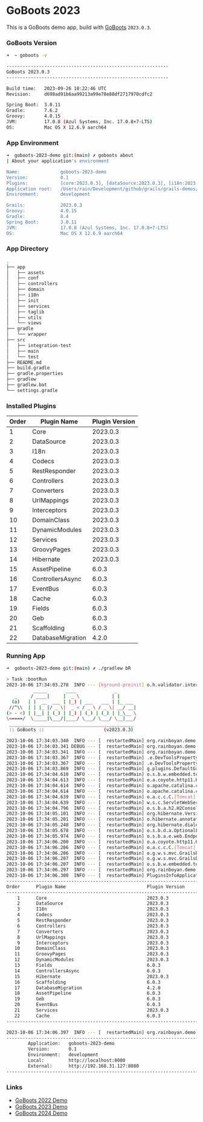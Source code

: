 # GoBoots 2023

This is a GoBoots demo app, build with [GoBoots](https://github.com/rainboyan/GoBoots) `2023.0.3`.

### GoBoots Version

```bash
➜  ~ goboots -v

------------------------------------------------------------
GoBoots 2023.0.3
------------------------------------------------------------

Build time:   2023-09-26 18:22:46 UTC
Revision:     d698ad91b6aa99213a99e78e88df2717970cdfc2

Spring Boot:  3.0.11
Gradle:       7.6.2
Groovy:       4.0.15
JVM:          17.0.8 (Azul Systems, Inc. 17.0.8+7-LTS)
OS:           Mac OS X 12.6.9 aarch64
```

### App Environment

```bash
➜  goboots-2023-demo git:(main) ✗ goboots about
| About your application's environment

Name:               goboots-2023-demo
Version:            0.1
Plugins:            [core:2023.0.3], [dataSource:2023.0.3], [i18n:2023.0.3], [codecs:2023.0.3], [restResponder:2023.0.3], [controllers:2023.0.3], [converters:2023.0.3], [urlMappings:2023.0.3], [interceptors:2023.0.3], [domainClass:2023.0.3], [services:2023.0.3], [groovyPages:2023.0.3], [hibernate:2023.0.3], [fields:6.0.3], [cache:6.0.3], [dynamicModules:2023.0.3], [scaffolding:6.0.3], [assetPipeline:6.0.3], [geb:6.0.3], [controllersAsync:6.0.3], [databaseMigration:4.2.0], [eventBus:6.0.3]
Application root:   /Users/rain/Development/github/grails/grails-demos/goboots-2023-demo
Environment:        development

Grails:             2023.0.3
Groovy:             4.0.15
Gradle:             8.4
Spring Boot:        3.0.11
JVM:                17.0.8 (Azul Systems, Inc. 17.0.8+7-LTS)
OS:                 Mac OS X 12.6.9 aarch64
```

### App Directory

```bash
.
├── app
│   ├── assets
│   ├── conf
│   ├── controllers
│   ├── domain
│   ├── i18n
│   ├── init
│   ├── services
│   ├── taglib
│   ├── utils
│   └── views
├── gradle
│   └── wrapper
├── src
│   ├── integration-test
│   ├── main
│   └── test
├── README.md
├── build.gradle
├── gradle.properties
├── gradlew
├── gradlew.bat
└── settings.gradle
```

### Installed Plugins

| Order   |   Plugin Name        |  Plugin Version               |
|---------|----------------------|-------------------------------|
|    1    |  Core                |  2023.0.3                     |
|    2    |  DataSource          |  2023.0.3                     |
|    3    |  I18n                |  2023.0.3                     |
|    4    |  Codecs              |  2023.0.3                     |
|    5    |  RestResponder       |  2023.0.3                     |
|    6    |  Controllers         |  2023.0.3                     |
|    7    |  Converters          |  2023.0.3                     |
|    8    |  UrlMappings         |  2023.0.3                     |
|    9    |  Interceptors        |  2023.0.3                     |
|   10    |  DomainClass         |  2023.0.3                     |
|   11    |  DynamicModules      |  2023.0.3                     |
|   12    |  Services            |  2023.0.3                     |
|   13    |  GroovyPages         |  2023.0.3                     |
|   14    |  Hibernate           |  2023.0.3                     |
|   15    |  AssetPipeline       |  6.0.3                        |
|   16    |  ControllersAsync    |  6.0.3                        |
|   17    |  EventBus            |  6.0.3                        |
|   18    |  Cache               |  6.0.3                        |
|   19    |  Fields              |  6.0.3                        |
|   20    |  Geb                 |  6.0.3                        |
|   21    |  Scaffolding         |  6.0.3                        |
|   22    |  DatabaseMigration   |  4.2.0                        |


### Running App

```bash
➜  goboots-2023-demo git:(main) ✗ ./gradlew bR

> Task :bootRun
2023-10-06 17:34:03.278  INFO --- [kground-preinit] o.h.validator.internal.util.Version      : HV000001: Hibernate Validator 8.0.1.Final
          _____       ____              _
   _     / ____|     |  _ \            | |
  (o)   | |  __  ___ | |_) | ___   ___ | |_ ___
 //^\\  | | |_ |/ _ \|  _ < / _ \ / _ \| __/ __|
(> - <) | |__| | (_) | |_) | (_) | (_) | |_\__ \
\=====/  \_____|\___/|____/ \___/ \___/ \__|___/
 ______________________________________________
 :: GoBoots ::                      (v2023.0.3)

2023-10-06 17:34:03.340  INFO --- [  restartedMain] org.rainboyan.demo.Application           : Starting Application using Java 17.0.8 with PID 52406 (/Users/rain/Development/github/grails/grails-demos/goboots-2023-demo/build/classes/groovy/main started by rain in /Users/rain/Development/github/grails/grails-demos/goboots-2023-demo)
2023-10-06 17:34:03.341 DEBUG --- [  restartedMain] org.rainboyan.demo.Application           : Running with Spring Boot v3.0.11, Spring v6.0.12
2023-10-06 17:34:03.341  INFO --- [  restartedMain] org.rainboyan.demo.Application           : The following 1 profile is active: "development"
2023-10-06 17:34:03.367  INFO --- [  restartedMain] .e.DevToolsPropertyDefaultsPostProcessor : Devtools property defaults active! Set 'spring.devtools.add-properties' to 'false' to disable
2023-10-06 17:34:03.367  INFO --- [  restartedMain] .e.DevToolsPropertyDefaultsPostProcessor : For additional web related logging consider setting the 'logging.level.web' property to 'DEBUG'
2023-10-06 17:34:03.869  INFO --- [  restartedMain] g.plugins.DefaultGrailsPluginManager     : Total 22 plugins loaded successfully, take in 112 ms
2023-10-06 17:34:04.610  INFO --- [  restartedMain] o.s.b.w.embedded.tomcat.TomcatWebServer  : Tomcat initialized with port(s): 8080 (http)
2023-10-06 17:34:04.613  INFO --- [  restartedMain] o.a.coyote.http11.Http11NioProtocol      : Initializing ProtocolHandler ["http-nio-8080"]
2023-10-06 17:34:04.614  INFO --- [  restartedMain] o.apache.catalina.core.StandardService   : Starting service [Tomcat]
2023-10-06 17:34:04.614  INFO --- [  restartedMain] o.apache.catalina.core.StandardEngine    : Starting Servlet engine: [Apache Tomcat/10.1.13]
2023-10-06 17:34:04.639  INFO --- [  restartedMain] o.a.c.c.C.[Tomcat].[localhost].[/]       : Initializing Spring embedded WebApplicationContext
2023-10-06 17:34:04.639  INFO --- [  restartedMain] w.s.c.ServletWebServerApplicationContext : Root WebApplicationContext: initialization completed in 1272 ms
2023-10-06 17:34:04.796  INFO --- [  restartedMain] o.s.b.a.h2.H2ConsoleAutoConfiguration    : H2 console available at '/h2-console'. Database available at 'jdbc:h2:mem:devDb'
2023-10-06 17:34:05.101  INFO --- [  restartedMain] org.hibernate.Version                    : HHH000412: Hibernate ORM core version 5.6.15.Final
2023-10-06 17:34:05.201  INFO --- [  restartedMain] o.hibernate.annotations.common.Version   : HCANN000001: Hibernate Commons Annotations {5.1.2.Final}
2023-10-06 17:34:05.248  INFO --- [  restartedMain] org.hibernate.dialect.Dialect            : HHH000400: Using dialect: org.hibernate.dialect.H2Dialect
2023-10-06 17:34:05.678  INFO --- [  restartedMain] o.s.b.d.a.OptionalLiveReloadServer       : LiveReload server is running on port 35729
2023-10-06 17:34:05.974  INFO --- [  restartedMain] o.s.b.a.e.web.EndpointLinksResolver      : Exposing 15 endpoint(s) beneath base path '/actuator'
2023-10-06 17:34:06.200  INFO --- [  restartedMain] o.a.coyote.http11.Http11NioProtocol      : Starting ProtocolHandler ["http-nio-8080"]
2023-10-06 17:34:06.206  INFO --- [  restartedMain] o.a.c.c.C.[Tomcat].[localhost].[/]       : Initializing Spring GrailsDispatcherServlet 'dispatcherServlet'
2023-10-06 17:34:06.206  INFO --- [  restartedMain] o.g.w.s.mvc.GrailsDispatcherServlet      : Initializing Servlet 'dispatcherServlet'
2023-10-06 17:34:06.207  INFO --- [  restartedMain] o.g.w.s.mvc.GrailsDispatcherServlet      : Completed initialization in 1 ms
2023-10-06 17:34:06.207  INFO --- [  restartedMain] o.s.b.w.embedded.tomcat.TomcatWebServer  : Tomcat started on port(s): 8080 (http) with context path ''
2023-10-06 17:34:06.297  INFO --- [  restartedMain] org.rainboyan.demo.Application           : Started Application in 3.158 seconds (process running for 3.56)
2023-10-06 17:34:06.300  INFO --- [  restartedMain] PluginsInfoApplicationContextInitializer :
----------------------------------------------------------------------------------------------
Order      Plugin Name                              Plugin Version                     Enabled
----------------------------------------------------------------------------------------------
    1      Core                                     2023.0.3                                 Y
    2      DataSource                               2023.0.3                                 Y
    3      I18n                                     2023.0.3                                 Y
    4      Codecs                                   2023.0.3                                 Y
    5      RestResponder                            2023.0.3                                 Y
    6      Controllers                              2023.0.3                                 Y
    7      Converters                               2023.0.3                                 Y
    8      UrlMappings                              2023.0.3                                 Y
    9      Interceptors                             2023.0.3                                 Y
   10      DomainClass                              2023.0.3                                 Y
   11      GroovyPages                              2023.0.3                                 Y
   12      DynamicModules                           2023.0.3                                 Y
   13      Fields                                   6.0.3                                    Y
   14      ControllersAsync                         6.0.3                                    Y
   15      Hibernate                                2023.0.3                                 Y
   16      Scaffolding                              6.0.3                                    Y
   17      DatabaseMigration                        4.2.0                                    Y
   18      AssetPipeline                            6.0.3                                    Y
   19      Geb                                      6.0.3                                    Y
   20      EventBus                                 6.0.3                                    Y
   21      Services                                 2023.0.3                                 Y
   22      Cache                                    6.0.3                                    Y
----------------------------------------------------------------------------------------------

2023-10-06 17:34:06.397  INFO --- [  restartedMain] org.rainboyan.demo.Application           :
----------------------------------------------------------------------------------------------
        Application:   goboots-2023-demo
        Version:       0.1
        Environment:   development
        Local:         http://localhost:8080
        External:      http://192.168.31.127:8080
----------------------------------------------------------------------------------------------
```

### Links

* [GoBoots 2022 Demo](https://github.com/rainboyan/goboots-2022-demo)
* [GoBoots 2023 Demo](https://github.com/rainboyan/goboots-2023-demo)
* [GoBoots 2024 Demo](https://github.com/rainboyan/goboots-2024-demo)
